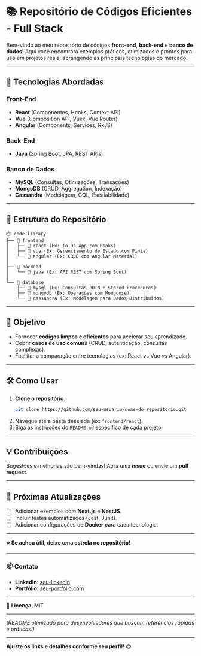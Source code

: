 # **📚 Repositório de Códigos Eficientes - Full Stack**  

Bem-vindo ao meu repositório de códigos **front-end**, **back-end** e **banco de dados**! Aqui você encontrará exemplos práticos, otimizados e prontos para uso em projetos reais, abrangendo as principais tecnologias do mercado.  

---

## **🚀 Tecnologias Abordadas**  

### **Front-End**  
- **React** (Componentes, Hooks, Context API)  
- **Vue** (Composition API, Vuex, Vue Router)  
- **Angular** (Components, Services, RxJS)  

### **Back-End**  
- **Java** (Spring Boot, JPA, REST APIs)  

### **Banco de Dados**  
- **MySQL** (Consultas, Otimizações, Transações)  
- **MongoDB** (CRUD, Aggregation, Indexação)  
- **Cassandra** (Modelagem, CQL, Escalabilidade)  

---

## **📂 Estrutura do Repositório**  

```
📦 code-library  
├── 📂 frontend  
│   ├── 📂 react (Ex: To-Do App com Hooks)  
│   ├── 📂 vue (Ex: Gerenciamento de Estado com Pinia)  
│   └── 📂 angular (Ex: CRUD com Angular Material)  
│  
├── 📂 backend  
│   └── 📂 java (Ex: API REST com Spring Boot)  
│  
└── 📂 database  
    ├── 📂 mysql (Ex: Consultas JOIN e Stored Procedures)  
    ├── 📂 mongodb (Ex: Operações com Mongoose)  
    └── 📂 cassandra (Ex: Modelagem para Dados Distribuídos)  
```

---

## **🎯 Objetivo**  
- Fornecer **códigos limpos e eficientes** para acelerar seu aprendizado.  
- Cobrir **casos de uso comuns** (CRUD, autenticação, consultas complexas).  
- Facilitar a comparação entre tecnologias (ex: React vs Vue vs Angular).  

---

## **🛠 Como Usar**  
1. **Clone o repositório**:  
   ```bash
   git clone https://github.com/seu-usuario/nome-do-repositorio.git
   ```  
2. Navegue até a pasta desejada (ex: `frontend/react`).  
3. Siga as instruções do `README.md` específico de cada projeto.  

---

## **💡 Contribuições**  
Sugestões e melhorias são bem-vindas! Abra uma **issue** ou envie um **pull request**.  

---

## **📌 Próximas Atualizações**  
- [ ] Adicionar exemplos com **Next.js** e **NestJS**.  
- [ ] Incluir testes automatizados (Jest, Junit).  
- [ ] Adicionar configurações de **Docker** para cada tecnologia.  

---

**⭐ Se achou útil, deixe uma estrela no repositório!**  

--- 

### **📫 Contato**  
- **LinkedIn**: [seu-linkedin](https://linkedin.com/in/seu-perfil)  
- **Portfólio**: [seu-portfolio.com](https://seu-portfolio.com)  

--- 

🔹 **Licença**: MIT  

--- 

*(README otimizado para desenvolvedores que buscam referências rápidas e práticas!)*  

--- 

**Ajuste os links e detalhes conforme seu perfil!** 😊
